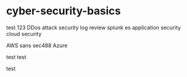# cyber-security-basics

test 123
DDos attack 
security log review
splunk es
application security
 cloud security 

AWS
sans sec488
Azure

test
  test

test